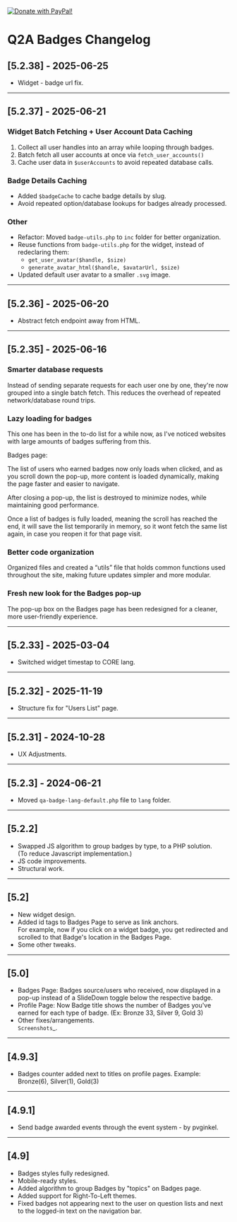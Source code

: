 <a href="https://www.paypal.com/paypalme/chun128" target="_blank"/>
<img src="https://i.ibb.co/Rz9rfk4/bmc-button.png" border="0" alt="Donate with PayPal!"/>
<a/>

# Q2A Badges Changelog

## [5.2.38] - 2025-06-25

 - Widget - badge url fix.

---

## [5.2.37] - 2025-06-21

### Widget Batch Fetching + User Account Data Caching

 1. Collect all user handles into an array while looping through badges.
 2. Batch fetch all user accounts at once via `fetch_user_accounts()`
 3. Cache user data in `$userAccounts` to avoid repeated database calls.

### Badge Details Caching

 - Added `$badgeCache` to cache badge details by slug.
 - Avoid repeated option/database lookups for badges already processed.

### Other

 - Refactor: Moved `badge-utils.php` to `inc` folder for better organization.
 - Reuse functions from `badge-utils.php` for the widget, instead of redeclaring them:
   - `get_user_avatar($handle, $size)`
   - `generate_avatar_html($handle, $avatarUrl, $size)`
 - Updated default user avatar to a smaller `.svg` image.
 
---

## [5.2.36] - 2025-06-20

 - Abstract fetch endpoint away from HTML.

---

## [5.2.35] - 2025-06-16

### Smarter database requests
Instead of sending separate requests for each user one by one, they're now grouped into a single batch fetch. This reduces the overhead of repeated network/database round trips.  

### Lazy loading for badges
This one has been in the to-do list for a while now, as I've noticed websites with large amounts of badges suffering from this.

Badges page:

The list of users who earned badges now only loads when clicked, and as you scroll down the pop-up, more content is loaded dynamically, making the page faster and easier to navigate.

After closing a pop-up, the list is destroyed to minimize nodes, while maintaining good performance.

Once a list of badges is fully loaded, meaning the scroll has reached the end, it will save the list temporarily in memory, so it wont fetch the same list again, in case you reopen it for that page visit.

### Better code organization
Organized files and created a “utils” file that holds common functions used throughout the site, making future updates simpler and more modular.

### Fresh new look for the Badges pop-up
The pop-up box on the Badges page has been redesigned for a cleaner, more user-friendly experience.

---

## [5.2.33] - 2025-03-04

- Switched widget timestap to CORE lang.

---

## [5.2.32] - 2025-11-19

- Structure fix for "Users List" page.

---

## [5.2.31] - 2024-10-28

- UX Adjustments.

---

## [5.2.3] - 2024-06-21

- Moved `qa-badge-lang-default.php` file to `lang` folder.

---

## [5.2.2]

- Swapped JS algorithm to group badges by type, to a PHP solution.  
  (To reduce Javascript implementation.)
- JS code improvements.
- Structural work.

---

## [5.2]

- New widget design.
- Added id tags to Badges Page to serve as link anchors.  
  For example, now if you click on a widget badge, you get redirected and scrolled to that Badge's location in the Badges Page.
- Some other tweaks.

---

## [5.0]

- Badges Page: Badges source/users who received, now displayed in a pop-up instead of a SlideDown toggle below the respective badge.
- Profile Page: Now Badge title shows the number of Badges you've earned for each type of badge. (Ex: Bronze 33, Silver 9, Gold 3)
- Other fixes/arrangements.  
  `Screenshots`_.

---

## [4.9.3]

- Badges counter added next to titles on profile pages. Example: Bronze(6), Silver(1), Gold(3)

---

## [4.9.1]

- Send badge awarded events through the event system - by pvginkel.

---

## [4.9]

- Badges styles fully redesigned.
- Mobile-ready styles.
- Added algorithm to group Badges by "topics" on Badges page.
- Added support for Right-To-Left themes.
- Fixed badges not appearing next to the user on question lists and next to the logged-in text on the navigation bar.




